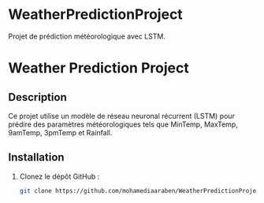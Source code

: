 # WeatherPredictionProject
Projet de prédiction météorologique avec LSTM.
# Weather Prediction Project

## Description
Ce projet utilise un modèle de réseau neuronal récurrent (LSTM) pour prédire des paramètres météorologiques tels que MinTemp, MaxTemp, 9amTemp, 3pmTemp et Rainfall.

## Installation
1. Clonez le dépôt GitHub :  
   ```bash
   git clone https://github.com/mohamediaaraben/WeatherPredictionProject.git

